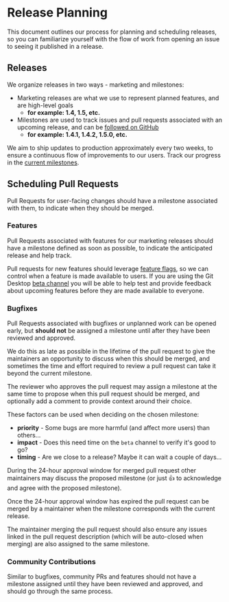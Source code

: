 # Release Planning

This document outlines our process for planning and scheduling releases, so you
can familiarize yourself with the flow of work from opening an issue to seeing
it published in a release.

## Releases

We organize releases in two ways - marketing and milestones:

- Marketing releases are what we use to represent planned features, and are
   high-level goals
  - **for example: 1.4, 1.5, etc.**
- Milestones are used to track issues and pull requests associated with an
   upcoming release, and can be [followed on GitHub](https://github.com/desktop/desktop/milestones)
  - **for example: 1.4.1, 1.4.2, 1.5.0, etc.**

We aim to ship updates to production approximately every two weeks, to ensure a
continuous flow of improvements to our users. Track our progress in the
[current milestones](https://github.com/desktop/desktop/milestones?direction=desc&sort=completeness&state=open).

## Scheduling Pull Requests

Pull Requests for user-facing changes should have a milestone associated with
them, to indicate when they should be merged.

### Features

Pull Requests associated with features for our marketing releases should have a
milestone defined as soon as possible, to indicate the anticipated release and
help track.

Pull requests for new features should leverage [feature flags](https://github.com/desktop/desktop/blob/development/docs/technical/feature-flagging.md),
so we can control when a feature is made available to users. If you are using
the Git Desktop [beta channel](https://github.com/desktop/desktop#beta-channel)
you will be able to help test and provide feedback about upcoming features
before they are made available to everyone.

### Bugfixes

Pull Requests associated with bugfixes or unplanned work can be opened early,
but **should not** be assigned a milestone until after they have been reviewed
and approved.

We do this as late as possible in the lifetime of the pull request to give the
maintainers an opportunity to discuss when this should be merged, and sometimes
the time and effort required to review a pull request can take it beyond the
current milestone.

The reviewer who approves the pull request may assign a milestone at the same
time to propose when this pull request should be merged, and optionally add a
comment to provide context around their choice.

These factors can be used when deciding on the chosen milestone:

- **priority** - Some bugs are more harmful (and affect more users) than
   others...
- **impact** - Does this need time on the `beta` channel to verify it's good to
   go?
- **timing** - Are we close to a release? Maybe it can wait a couple of days...

During the 24-hour approval window for merged pull request other maintainers may
discuss the proposed milestone (or just :thumbsup: to acknowledge and agree
with the proposed milestone).

Once the 24-hour approval window has expired the pull request can be merged by a
maintainer when the milestone corresponds with the current release.

The maintainer merging the pull request should also ensure any issues linked in
the pull request description (which will be auto-closed when merging) are also
assigned to the same milestone.

### Community Contributions

Similar to bugfixes, community PRs and features should not have a milestone
assigned until they have been reviewed and approved, and should go through the
same process.
